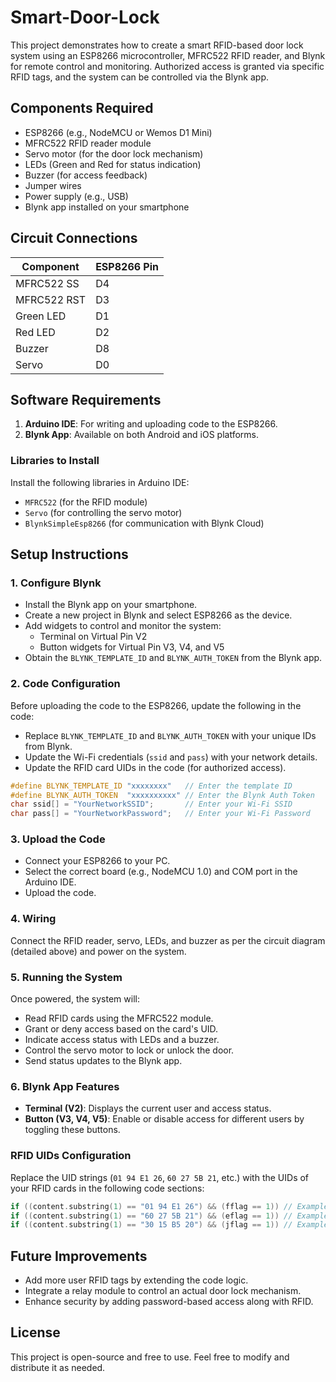 # Smart-Door-Lock

This project demonstrates how to create a smart RFID-based door lock system using an ESP8266 microcontroller, MFRC522 RFID reader, and Blynk for remote control and monitoring. Authorized access is granted via specific RFID tags, and the system can be controlled via the Blynk app.

## Components Required

- ESP8266 (e.g., NodeMCU or Wemos D1 Mini)
- MFRC522 RFID reader module
- Servo motor (for the door lock mechanism)
- LEDs (Green and Red for status indication)
- Buzzer (for access feedback)
- Jumper wires
- Power supply (e.g., USB)
- Blynk app installed on your smartphone

## Circuit Connections

| Component   | ESP8266 Pin |
|-------------|-------------|
| MFRC522 SS  | D4          |
| MFRC522 RST | D3          |
| Green LED   | D1          |
| Red LED     | D2          |
| Buzzer      | D8          |
| Servo       | D0          |

## Software Requirements

1. **Arduino IDE**: For writing and uploading code to the ESP8266.
2. **Blynk App**: Available on both Android and iOS platforms.

### Libraries to Install

Install the following libraries in Arduino IDE:
- `MFRC522` (for the RFID module)
- `Servo` (for controlling the servo motor)
- `BlynkSimpleEsp8266` (for communication with Blynk Cloud)

## Setup Instructions

### 1. Configure Blynk

- Install the Blynk app on your smartphone.
- Create a new project in Blynk and select ESP8266 as the device.
- Add widgets to control and monitor the system:
  - Terminal on Virtual Pin V2
  - Button widgets for Virtual Pin V3, V4, and V5
- Obtain the `BLYNK_TEMPLATE_ID` and `BLYNK_AUTH_TOKEN` from the Blynk app.

### 2. Code Configuration

Before uploading the code to the ESP8266, update the following in the code:

- Replace `BLYNK_TEMPLATE_ID` and `BLYNK_AUTH_TOKEN` with your unique IDs from Blynk.
- Update the Wi-Fi credentials (`ssid` and `pass`) with your network details.
- Update the RFID card UIDs in the code (for authorized access).

```cpp
#define BLYNK_TEMPLATE_ID "xxxxxxxx"   // Enter the template ID
#define BLYNK_AUTH_TOKEN  "xxxxxxxxxx" // Enter the Blynk Auth Token
char ssid[] = "YourNetworkSSID";       // Enter your Wi-Fi SSID
char pass[] = "YourNetworkPassword";   // Enter your Wi-Fi Password
```

### 3. Upload the Code

- Connect your ESP8266 to your PC.
- Select the correct board (e.g., NodeMCU 1.0) and COM port in the Arduino IDE.
- Upload the code.

### 4. Wiring

Connect the RFID reader, servo, LEDs, and buzzer as per the circuit diagram (detailed above) and power on the system.

### 5. Running the System

Once powered, the system will:
- Read RFID cards using the MFRC522 module.
- Grant or deny access based on the card's UID.
- Indicate access status with LEDs and a buzzer.
- Control the servo motor to lock or unlock the door.
- Send status updates to the Blynk app.

### 6. Blynk App Features

- **Terminal (V2)**: Displays the current user and access status.
- **Button (V3, V4, V5)**: Enable or disable access for different users by toggling these buttons.

 ### RFID UIDs Configuration

Replace the UID strings (`01 94 E1 26`, `60 27 5B 21`, etc.) with the UIDs of your RFID cards in the following code sections:

```cpp
if ((content.substring(1) == "01 94 E1 26") && (fflag == 1)) // Example for first authorized user
if ((content.substring(1) == "60 27 5B 21") && (eflag == 1)) // Example for second authorized user
if ((content.substring(1) == "30 15 B5 20") && (jflag == 1)) // Example for third authorized user
```

## Future Improvements

- Add more user RFID tags by extending the code logic.
- Integrate a relay module to control an actual door lock mechanism.
- Enhance security by adding password-based access along with RFID.

## License

This project is open-source and free to use. Feel free to modify and distribute it as needed.
